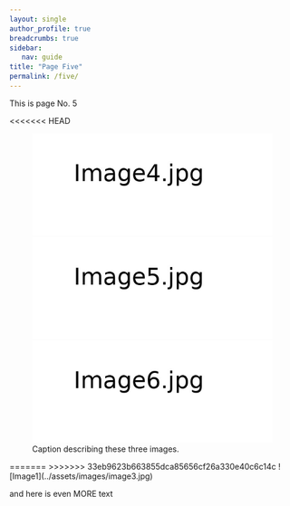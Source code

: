 ```yaml
---
layout: single
author_profile: true
breadcrumbs: true
sidebar:
   nav: guide
title: "Page Five"
permalink: /five/
---
```


This is page No. 5

<<<<<<< HEAD

<figure class="third">
	<img src="../assets/images/image4.jpg">
	<img src="../assets/images/image5.jpg">
	<img src="../assets/images/image6.jpg">
	<figcaption>Caption describing these three images.</figcaption>
</figure>
=======
>>>>>>> 33eb9623b663855dca85656cf26a330e40c6c14c
![Image1](../assets/images/image3.jpg)

and here is even MORE text
